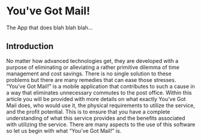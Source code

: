 You've Got Mail!
==================================

The App that does blah blah blah...

Introduction
------------


No matter how advanced technologies get, they are developed with a purpose of eliminating or alleviating a rather primitive dilemma 
of time management and cost savings.  There is no single solution to these problems but there are many remedies that can ease those
stresses.  “You’ve Got Mail!” is a mobile application that contributes to such a cause in a way that eliminates unnecessary commutes
to the post office.  Within this article you will be provided with more details on what exactly You’ve Got Mail does, who would use
it, the physical requirements to utilize the service, and the profit potential.  This is to ensure that you have a complete
understanding of what this service provides and the benefits associated with utilizing the service.  There are many aspects to the 
use of this software so let us begin with what “You’ve Got Mail!” is.
